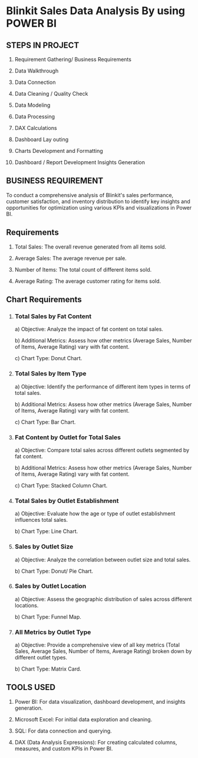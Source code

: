 # Blinkit Sales Data Analysis By using POWER BI

## STEPS IN PROJECT

1) Requirement Gathering/ Business Requirements

2) Data Walkthrough

3) Data Connection

4) Data Cleaning / Quality Check

5) Data Modeling

6) Data Processing

7) DAX Calculations

8) Dashboard Lay outing

9) Charts Development and Formatting

10) Dashboard / Report Development Insights Generation

## BUSINESS REQUIREMENT

To conduct a comprehensive analysis of Blinkit's sales performance, customer satisfaction, and inventory distribution to identify key insights and opportunities for optimization using various KPIs and visualizations in Power BI.

## Requirements

1) Total Sales: The overall revenue generated from all items sold.

2) Average Sales: The average revenue per sale.

3) Number of Items: The total count of different items sold.

4) Average Rating: The average customer rating for items sold.

## Chart Requirements

1) ### Total Sales by Fat Content

    a) Objective: Analyze the impact of fat content on total sales.

    b) Additional Metrics: Assess how other metrics (Average Sales, Number of Items, Average Rating) vary with fat content.
    
    c) Chart Type: Donut Chart.

2) ### Total Sales by Item Type

    a) Objective: Identify the performance of different item types in terms of total sales.
    
    b) Additional Metrics: Assess how other metrics (Average Sales, Number of Items, Average Rating) vary with fat content.
    
    c) Chart Type: Bar Chart.

3) ### Fat Content by Outlet for Total Sales

    a) Objective: Compare total sales across different outlets segmented by fat content.
    
    b) Additional Metrics: Assess how other metrics (Average Sales, Number of Items, Average Rating) vary with fat content.
    
    c) Chart Type: Stacked Column Chart.

4) ### Total Sales by Outlet Establishment

    a) Objective: Evaluate how the age or type of outlet establishment influences total sales.
    
    b) Chart Type: Line Chart.

5) ### Sales by Outlet Size

    a) Objective: Analyze the correlation between outlet size and total sales.
    
    b) Chart Type: Donut/ Pie Chart.

6) ### Sales by Outlet Location

    a) Objective: Assess the geographic distribution of sales across different locations.
    
    b) Chart Type: Funnel Map.

7) ### All Metrics by Outlet Type

    a) Objective: Provide a comprehensive view of all key metrics (Total Sales, Average Sales, Number of Items, Average Rating) broken down by different outlet types.
    
    b) Chart Type: Matrix Card.

## TOOLS USED

1) Power BI: For data visualization, dashboard development, and insights generation.

2) Microsoft Excel: For initial data exploration and cleaning.

3) SQL: For data connection and querying.

4) DAX (Data Analysis Expressions): For creating calculated columns, measures, and custom KPIs in Power BI.
